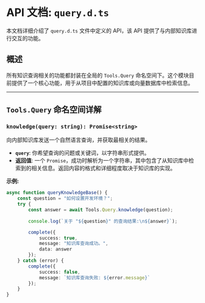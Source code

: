 # API 文档: `query.d.ts`

本文档详细介绍了 `query.d.ts` 文件中定义的 API，该 API 提供了与内部知识库进行交互的功能。

## 概述

所有知识查询相关的功能都封装在全局的 `Tools.Query` 命名空间下。这个模块目前提供了一个核心功能，用于从项目中配置的知识库或向量数据库中检索信息。

---

## `Tools.Query` 命名空间详解

### `knowledge(query: string): Promise<string>`

向内部知识库发送一个自然语言查询，并获取最相关的结果。

-   **`query`**: 你希望查询的问题或关键词，以字符串形式提供。
-   **返回值**: 一个 `Promise`，成功时解析为一个字符串，其中包含了从知识库中检索到的相关信息。返回内容的格式和详细程度取决于知识库的实现。

**示例:**

```typescript
async function queryKnowledgeBase() {
    const question = "如何设置开发环境？";
    try {
        const answer = await Tools.Query.knowledge(question);
        
        console.log(`关于 "${question}" 的查询结果:\n${answer}`);

        complete({
            success: true,
            message: "知识库查询成功。",
            data: answer
        });
    } catch (error) {
        complete({
            success: false,
            message: `知识库查询失败: ${error.message}`
        });
    }
}
``` 